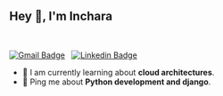 <h2>Hey 👋, I'm Inchara</h2>



<br />

 [![Gmail Badge](https://img.shields.io/badge/-Inchara%20Rao-e54448?style=flat&logo=Gmail&logoColor=white)](mailto:inchararaoks@gmail.com) &nbsp; [![Linkedin Badge](https://img.shields.io/badge/-Inchara%20Rao-blue?style=flat&logo=Linkedin&logoColor=white)](https://www.linkedin.com/in/inchara-rao/)

<ul>
<li>🧐 I am currently learning about <strong>cloud architectures</strong>.</li>

<li>💬 Ping me about <strong>Python development and django</strong>.</li>
</ul>
<br/>
